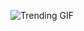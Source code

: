 ![Trending GIF](https://media4.giphy.com/media/v1.Y2lkPThiYjIxNzcyZG15MzJxNWVmMThuOWdjNnZ5bHg1cXE5dTB5eWY0M2ZxMzU5YnU5NSZlcD12MV9naWZzX3NlYXJjaCZjdD1n/bGgsc5mWoryfgKBx1u/giphy.gif)
